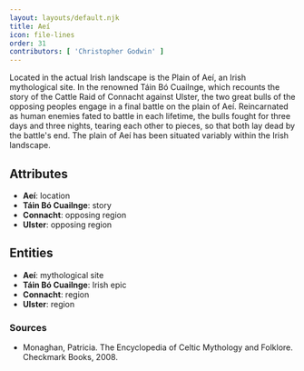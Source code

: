 ```yaml
---
layout: layouts/default.njk
title: Aeí
icon: file-lines
order: 31
contributors: [ 'Christopher Godwin' ]
---
```

Located in the actual Irish landscape is the Plain of Aeí, an Irish mythological site. In the renowned Táin Bó Cuailnge, which recounts the story of the Cattle Raid of Connacht against Ulster, the two great bulls of the opposing peoples engage in a final battle on the plain of Aeí. Reincarnated as human enemies fated to battle in each lifetime, the bulls fought for three days and three nights, tearing each other to pieces, so that both lay dead by the battle's end. The plain of Aeí has been situated variably within the Irish landscape.

## Attributes

- **Aeí**: location
- **Táin Bó Cuailnge**: story
- **Connacht**: opposing region
- **Ulster**: opposing region

## Entities

- **Aeí**: mythological site
- **Táin Bó Cuailnge**: Irish epic
- **Connacht**: region
- **Ulster**: region

### Sources

- Monaghan, Patricia. The Encyclopedia of Celtic Mythology and Folklore. Checkmark Books, 2008.


